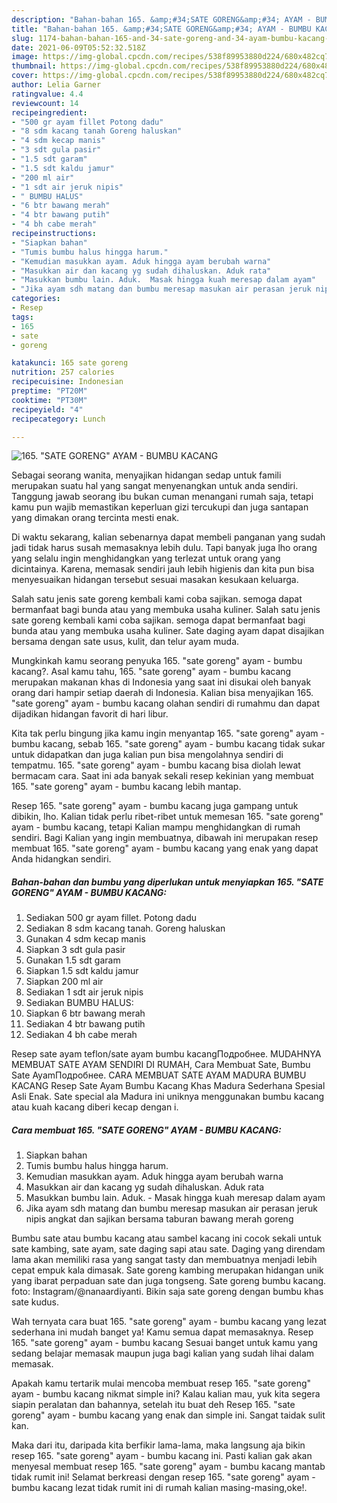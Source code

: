```yaml
---
description: "Bahan-bahan 165. &amp;#34;SATE GORENG&amp;#34; AYAM - BUMBU KACANG yang sedap Untuk Jualan"
title: "Bahan-bahan 165. &amp;#34;SATE GORENG&amp;#34; AYAM - BUMBU KACANG yang sedap Untuk Jualan"
slug: 1174-bahan-bahan-165-and-34-sate-goreng-and-34-ayam-bumbu-kacang-yang-sedap-untuk-jualan
date: 2021-06-09T05:52:32.518Z
image: https://img-global.cpcdn.com/recipes/538f89953880d224/680x482cq70/165-sate-goreng-ayam-bumbu-kacang-foto-resep-utama.jpg
thumbnail: https://img-global.cpcdn.com/recipes/538f89953880d224/680x482cq70/165-sate-goreng-ayam-bumbu-kacang-foto-resep-utama.jpg
cover: https://img-global.cpcdn.com/recipes/538f89953880d224/680x482cq70/165-sate-goreng-ayam-bumbu-kacang-foto-resep-utama.jpg
author: Lelia Garner
ratingvalue: 4.4
reviewcount: 14
recipeingredient:
- "500 gr ayam fillet Potong dadu"
- "8 sdm kacang tanah Goreng haluskan"
- "4 sdm kecap manis"
- "3 sdt gula pasir"
- "1.5 sdt garam"
- "1.5 sdt kaldu jamur"
- "200 ml air"
- "1 sdt air jeruk nipis"
- " BUMBU HALUS"
- "6 btr bawang merah"
- "4 btr bawang putih"
- "4 bh cabe merah"
recipeinstructions:
- "Siapkan bahan"
- "Tumis bumbu halus hingga harum."
- "Kemudian masukkan ayam. Aduk hingga ayam berubah warna"
- "Masukkan air dan kacang yg sudah dihaluskan. Aduk rata"
- "Masukkan bumbu lain. Aduk.  Masak hingga kuah meresap dalam ayam"
- "Jika ayam sdh matang dan bumbu meresap masukan air perasan jeruk nipis angkat dan sajikan bersama taburan bawang merah goreng"
categories:
- Resep
tags:
- 165
- sate
- goreng

katakunci: 165 sate goreng 
nutrition: 257 calories
recipecuisine: Indonesian
preptime: "PT20M"
cooktime: "PT30M"
recipeyield: "4"
recipecategory: Lunch

---
```



![165. &#34;SATE GORENG&#34; AYAM - BUMBU KACANG](https://img-global.cpcdn.com/recipes/538f89953880d224/680x482cq70/165-sate-goreng-ayam-bumbu-kacang-foto-resep-utama.jpg)

Sebagai seorang wanita, menyajikan hidangan sedap untuk famili merupakan suatu hal yang sangat menyenangkan untuk anda sendiri. Tanggung jawab seorang ibu bukan cuman menangani rumah saja, tetapi kamu pun wajib memastikan keperluan gizi tercukupi dan juga santapan yang dimakan orang tercinta mesti enak.

Di waktu  sekarang, kalian sebenarnya dapat membeli panganan yang sudah jadi tidak harus susah memasaknya lebih dulu. Tapi banyak juga lho orang yang selalu ingin menghidangkan yang terlezat untuk orang yang dicintainya. Karena, memasak sendiri jauh lebih higienis dan kita pun bisa menyesuaikan hidangan tersebut sesuai masakan kesukaan keluarga. 

Salah satu jenis sate goreng kembali kami coba sajikan. semoga dapat bermanfaat bagi bunda atau yang membuka usaha kuliner. Salah satu jenis sate goreng kembali kami coba sajikan. semoga dapat bermanfaat bagi bunda atau yang membuka usaha kuliner. Sate daging ayam dapat disajikan bersama dengan sate usus, kulit, dan telur ayam muda.

Mungkinkah kamu seorang penyuka 165. &#34;sate goreng&#34; ayam - bumbu kacang?. Asal kamu tahu, 165. &#34;sate goreng&#34; ayam - bumbu kacang merupakan makanan khas di Indonesia yang saat ini disukai oleh banyak orang dari hampir setiap daerah di Indonesia. Kalian bisa menyajikan 165. &#34;sate goreng&#34; ayam - bumbu kacang olahan sendiri di rumahmu dan dapat dijadikan hidangan favorit di hari libur.

Kita tak perlu bingung jika kamu ingin menyantap 165. &#34;sate goreng&#34; ayam - bumbu kacang, sebab 165. &#34;sate goreng&#34; ayam - bumbu kacang tidak sukar untuk didapatkan dan juga kalian pun bisa mengolahnya sendiri di tempatmu. 165. &#34;sate goreng&#34; ayam - bumbu kacang bisa diolah lewat bermacam cara. Saat ini ada banyak sekali resep kekinian yang membuat 165. &#34;sate goreng&#34; ayam - bumbu kacang lebih mantap.

Resep 165. &#34;sate goreng&#34; ayam - bumbu kacang juga gampang untuk dibikin, lho. Kalian tidak perlu ribet-ribet untuk memesan 165. &#34;sate goreng&#34; ayam - bumbu kacang, tetapi Kalian mampu menghidangkan di rumah sendiri. Bagi Kalian yang ingin membuatnya, dibawah ini merupakan resep membuat 165. &#34;sate goreng&#34; ayam - bumbu kacang yang enak yang dapat Anda hidangkan sendiri.

<!--inarticleads1-->

##### Bahan-bahan dan bumbu yang diperlukan untuk menyiapkan 165. &#34;SATE GORENG&#34; AYAM - BUMBU KACANG:

1. Sediakan 500 gr ayam fillet. Potong dadu
1. Sediakan 8 sdm kacang tanah. Goreng haluskan
1. Gunakan 4 sdm kecap manis
1. Siapkan 3 sdt gula pasir
1. Gunakan 1.5 sdt garam
1. Siapkan 1.5 sdt kaldu jamur
1. Siapkan 200 ml air
1. Sediakan 1 sdt air jeruk nipis
1. Sediakan  BUMBU HALUS:
1. Siapkan 6 btr bawang merah
1. Sediakan 4 btr bawang putih
1. Sediakan 4 bh cabe merah


Resep sate ayam teflon/sate ayam bumbu kacangПодробнее. MUDAHNYA MEMBUAT SATE AYAM SENDIRI DI RUMAH, Cara Membuat Sate, Bumbu Sate AyamПодробнее. CARA MEMBUAT SATE AYAM MADURA BUMBU KACANG Resep Sate Ayam Bumbu Kacang Khas Madura Sederhana Spesial Asli Enak. Sate special ala Madura ini uniknya menggunakan bumbu kacang atau kuah kacang diberi kecap dengan i. 

<!--inarticleads2-->

##### Cara membuat 165. &#34;SATE GORENG&#34; AYAM - BUMBU KACANG:

1. Siapkan bahan
1. Tumis bumbu halus hingga harum.
1. Kemudian masukkan ayam. Aduk hingga ayam berubah warna
1. Masukkan air dan kacang yg sudah dihaluskan. Aduk rata
1. Masukkan bumbu lain. Aduk.  - Masak hingga kuah meresap dalam ayam
1. Jika ayam sdh matang dan bumbu meresap masukan air perasan jeruk nipis angkat dan sajikan bersama taburan bawang merah goreng


Bumbu sate atau bumbu kacang atau sambel kacang ini cocok sekali untuk sate kambing, sate ayam, sate daging sapi atau sate. Daging yang direndam lama akan memiliki rasa yang sangat tasty dan membuatnya menjadi lebih cepat empuk kala dimasak. Sate goreng kambing merupakan hidangan unik yang ibarat perpaduan sate dan juga tongseng. Sate goreng bumbu kacang. foto: Instagram/@nanaardiyanti. Bikin saja sate goreng dengan bumbu khas sate kudus. 

Wah ternyata cara buat 165. &#34;sate goreng&#34; ayam - bumbu kacang yang lezat sederhana ini mudah banget ya! Kamu semua dapat memasaknya. Resep 165. &#34;sate goreng&#34; ayam - bumbu kacang Sesuai banget untuk kamu yang sedang belajar memasak maupun juga bagi kalian yang sudah lihai dalam memasak.

Apakah kamu tertarik mulai mencoba membuat resep 165. &#34;sate goreng&#34; ayam - bumbu kacang nikmat simple ini? Kalau kalian mau, yuk kita segera siapin peralatan dan bahannya, setelah itu buat deh Resep 165. &#34;sate goreng&#34; ayam - bumbu kacang yang enak dan simple ini. Sangat taidak sulit kan. 

Maka dari itu, daripada kita berfikir lama-lama, maka langsung aja bikin resep 165. &#34;sate goreng&#34; ayam - bumbu kacang ini. Pasti kalian gak akan menyesal membuat resep 165. &#34;sate goreng&#34; ayam - bumbu kacang mantab tidak rumit ini! Selamat berkreasi dengan resep 165. &#34;sate goreng&#34; ayam - bumbu kacang lezat tidak rumit ini di rumah kalian masing-masing,oke!.

